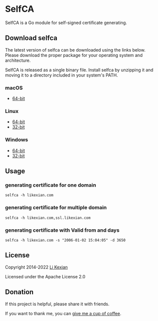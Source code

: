 # SelfCA

SelfCA is a Go module for self-signed certificate generating.

## Download selfca

The latest version of selfca can be downloaded using the links below. Please download the proper package for your operating system and architecture.

SelfCA is released as a single binary file. Install selfca by unzipping it and moving it to a directory included in your system's PATH.

### macOS

- [64-bit](https://github.com/likexian/selfca/releases/latest/download/selfca-darwin-amd64.zip)

### Linux

- [64-bit](https://github.com/likexian/selfca/releases/latest/download/selfca-linux-amd64.zip)
- [32-bit](https://github.com/likexian/selfca/releases/latest/download/selfca-linux-386.zip)

### Windows

- [64-bit](https://github.com/likexian/selfca/releases/latest/download/selfca-windows-amd64.zip)
- [32-bit](https://github.com/likexian/selfca/releases/latest/download/selfca-windows-386.zip)

## Usage

### generating certificate for one domain

```shell
selfca -h likexian.com
```

### generating certificate for multiple domain

```shell
selfca -h likexian.com,ssl.likexian.com
```

### generating certificate with Valid from and days

```shell
selfca -h likexian.com -s "2006-01-02 15:04:05" -d 3650
```

## License

Copyright 2014-2022 [Li Kexian](https://www.likexian.com/)

Licensed under the Apache License 2.0

## Donation

If this project is helpful, please share it with friends.

If you want to thank me, you can [give me a cup of coffee](https://www.likexian.com/donate/).
